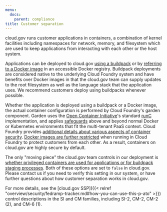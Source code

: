 ```yaml
---
menu:
  docs:
    parent: compliance
title: Customer separation
---
```



cloud.gov runs customer applications in containers, a combination of kernel facilities 
including namespaces for network, memory, and filesystem which are used to keep applications from interacting 
with each other or the host system.

Applications can be deployed to cloud.gov [using a buildpack](https://docs.cloudfoundry.org/buildpacks/) or by [referring to a Docker image]()
in an accessible Docker registry. Buildpack deployments are considered native to the underlying Cloud Foundry 
system and have benefits over Docker images in that the cloud.gov team can supply updates to the root filesystem 
as well as the language stack that the application uses. We recommend customers deploy using buildpacks whenever possible.

Whether the application is deployed using a buildpack or a Docker image, 
the actual container configuration is performed by Cloud Foundry's garden component.
Garden uses the [Open Container 
Initiative](https://www.opencontainers.org/)'s standard [runC](https://github.com/opencontainers/runc) implementation,
and applies [safeguards](https://docs.cloudfoundry.org/concepts/architecture/garden.html#garden-runc) above and beyond normal Docker or Kubernetes environments that fit the multi-tenant PaaS context. 
Cloud Foundry provides [additional details about various aspects of container security](https://docs.cloudfoundry.org/concepts/container-security.html). 
[Docker images are further restricted](https://docs.cloudfoundry.org/adminguide/docker.html#multi-tenant) when running in Cloud Foundry to protect customers from each other. As a result, containers on cloud.gov are highly secure by default. 

The only "moving piece" the cloud.gov team controls in our deployment is [whether privileged containers are used for applications or for buildpack staging processes](https://docs.cloudfoundry.org/concepts/container-security.html#types). 
Both of these options are set to `false` in cloud.gov. Please contact us if you need to verify this setting in our system, or have further questions about how customer separation works in cloud.gov.

For more details, see the [cloud.gov SSP]({{< relref "overview/security/fedramp-tracker.md#how-you-can-use-this-p-ato" >}}) control descriptions in the SI and CM families, including SI-2, CM-2, CM-2 (2), and CM-6 (1).

